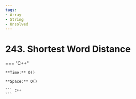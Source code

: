 ```yaml
---
tags:
- Array
- String
- Unsolved
---
```



# 243. Shortest Word Distance

=== "C++"

    **Time:** O()

    **Space:** O()

    ``` c++
    ```